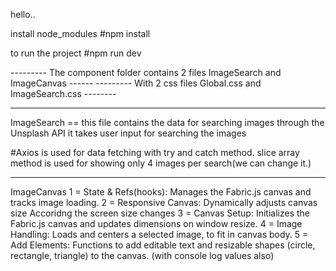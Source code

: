hello..

install node_modules
#npm install



to run the project 
#npm run dev



 ---------  The component folder contains 2 files ImageSearch and ImageCanvas   ------
 ---------  With 2 css files Global.css and ImageSearch.css   --------

 **********
ImageSearch == this file contains the data  for searching images through the Unsplash API  it takes user input for 
searching the images

#Axios is used for data fetching with try and catch method. slice array method is used for showing only 4 images 
per search(we can change it.)

**********

ImageCanvas
1 = State & Refs(hooks): Manages the Fabric.js canvas and tracks image loading.
2 = Responsive Canvas: Dynamically adjusts canvas size Accoridng the screen size changes
3 = Canvas Setup: Initializes the Fabric.js canvas and updates dimensions on window resize.
4 = Image Handling: Loads and centers a selected image, to fit in canvas body.
5 = Add Elements: Functions to add editable text and resizable shapes (circle, rectangle, triangle) to the canvas.
(with console log values also)





 
